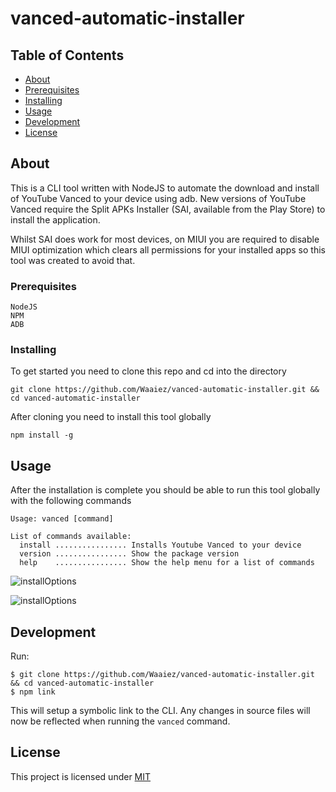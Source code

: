 # vanced-automatic-installer

## Table of Contents

- [About](#about)
- [Prerequisites](#prerequisites)
- [Installing](#installing)
- [Usage](#usage)
- [Development](#development)
- [License](./LICENSE)

## About <a name = "about"></a>

This is a CLI tool written with NodeJS to automate the download and install of YouTube Vanced to your device using adb. New versions of YouTube Vanced require the Split APKs Installer (SAI, available from the Play Store) to install the application. 

Whilst SAI does work for most devices, on MIUI you are required to disable MIUI optimization which clears all permissions for your installed apps so this tool was created to avoid that.

### Prerequisites <a name = "prerequisites"></a>

```
NodeJS
NPM
ADB
```

### Installing <a name = "installing"></a>

To get started you need to clone this repo and cd into the directory

```
git clone https://github.com/Waaiez/vanced-automatic-installer.git && cd vanced-automatic-installer
```

After cloning you need to install this tool globally

```
npm install -g
```

## Usage <a name = "usage"></a>

After the installation is complete you should be able to run this tool globally with the following commands

```shell
Usage: vanced [command]

List of commands available: 
  install ................ Installs Youtube Vanced to your device
  version ................ Show the package version
  help    ................ Show the help menu for a list of commands
```
![installOptions](https://res.cloudinary.com/ddi06hyjw/image/upload/v1583391989/Screenshot_20200305_084449_tjka76.png)

![installOptions](https://res.cloudinary.com/ddi06hyjw/image/upload/v1583391989/Screenshot_20200305_084457_z192sw.png)

## Development <a name = "development"></a>

Run:

```shell
$ git clone https://github.com/Waaiez/vanced-automatic-installer.git && cd vanced-automatic-installer
$ npm link
```

This will setup a symbolic link to the CLI. Any changes in source files will now be reflected when running the `vanced` command.


## License

This project is licensed under [MIT](./LICENSE)